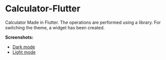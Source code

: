# Calculator-Flutter
Calculator Made in Flutter. The operations are performed using a library. For switching the theme, a widget has been created.

**Screenshots:**
- [Dark mode](https://github.com/FaizanAziz2001/Calculator-Flutter/assets/98259868/40887171-a4e6-4561-be54-20775b20afa5)
- [Light mode](https://github.com/FaizanAziz2001/Calculator-Flutter/assets/98259868/a0c03974-4846-4f45-a90a-18f1cd9a082b)
